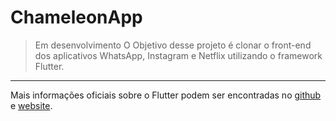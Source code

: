 # ChameleonApp

> Em desenvolvimento 
O Objetivo desse projeto é clonar o front-end dos aplicativos WhatsApp, Instagram e Netflix utilizando o framework Flutter.

---

Mais informações oficiais sobre o Flutter podem ser encontradas no [github](https://github.com/flutter/flutter "Flutter website") e [website](https://flutter.io/ "Flutter website").

